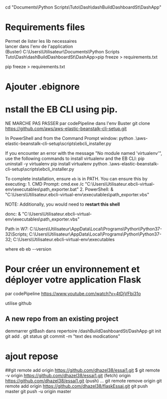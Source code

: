 cd "Documents\Python Scripts\Tuto\Dash\dashBuildDashboardSt\DashApp"

# Requirements files

Permet de lister les lib necessaires \
lancer dans l'env de l'application \
(Buster) C:\Users\Utilisateur\Documents\Python Scripts\
Tuto\Dash\dashBuildDashboardSt\DashApp>pip freeze > requirements.txt

  pip freeze > requirements.txt

# Ajouter .ebignore


# nstall the EB CLI using pip.
NE MARCHE PAS
PASSER par codePipeline
dans l'env Buster
git clone https://github.com/aws/aws-elastic-beanstalk-cli-setup.git

In PowerShell and from the Command Prompt window:
python .\aws-elastic-beanstalk-cli-setup\scripts\ebcli_installer.py

If you encounter an error with the message "No module named 'virtualenv'", use the following commands to install virtualenv and the EB CLI:
pip uninstall -y virtualenv
pip install virtualenv
python .\aws-elastic-beanstalk-cli-setup\scripts\ebcli_installer.py

To complete installation, ensure `eb` is in PATH. You can ensure this by executing:
    1. CMD Prompt:
        cmd.exe /c "C:\Users\Utilisateur\.ebcli-virtual-env\executables\path_exporter.bat"
    2. PowerShell:
        & "C:\Users\Utilisateur\.ebcli-virtual-env\executables\path_exporter.vbs"


NOTE: Additionally, you would need to **restart this shell**

donc:
& "C:\Users\Utilisateur\.ebcli-virtual-env\executables\path_exporter.vbs"

Path in W7:
C:\Users\Utilisateur\AppData\Local\Programs\Python\Python37-32\Scripts\;
C:\Users\Utilisateur\AppData\Local\Programs\Python\Python37-32\;
C:\Users\Utilisateur\.ebcli-virtual-env\executables

where eb
eb --version

# Pour créer un environnement et déployer votre application Flask
par codePipeline
https://www.youtube.com/watch?v=4tDjVFbi31o

utilise github
## A new repo from an existing project
demmarrer gitBash dans repertoire /dashBuildDashboardSt/DashApp
git init
git add .
git status
git commit -m "text des modications"
# ajout repose

##git remote add origin https://github.com/dhazel38/essai1.git
$ git remote -v
origin  https://github.com/dhazel38/essai1.git (fetch)
origin  https://github.com/dhazel38/essai1.git (push)
...
git remote remove origin
git remote add origin https://github.com/dhazel38/flaskEssai.git
git push master
git push -u origin master

